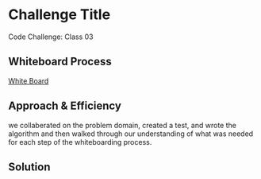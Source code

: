 # Challenge Title
<!-- Description of the challenge -->
Code Challenge: Class 03

## Whiteboard Process
[White Board](/Assets/codechallenge3whiteboard.png)

## Approach & Efficiency
<!-- What approach did you take? Why? What is the Big O space/time for this approach? -->
we collaberated on the problem domain, created a test, and wrote the algorithm and then walked through our understanding of what was needed for each step of the whiteboarding process.


## Solution
<!-- Show how to run your code, and examples of it in action -->

